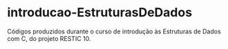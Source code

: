 # introducao-EstruturasDeDados
Códigos produzidos durante o curso de introdução às Estruturas de Dados com C, do projeto RESTIC 10.
